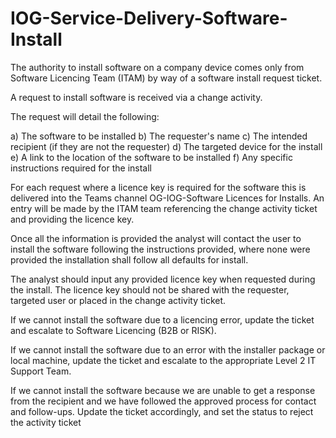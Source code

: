 # IOG-Service-Delivery-Software-Install

The authority to install software on a company device comes only from Software Licencing Team (ITAM) by way of a software install request ticket.

A request to install software is received via a change activity.

The request will detail the following:

a) The software to be installed
b) The requester's name
c) The intended recipient (if they are not the requester)
d) The targeted device for the install
e) A link to the location of the software to be installed
f) Any specific instructions required for the install 

For each request where a licence key is required for the software this is delivered into the Teams channel OG-IOG-Software Licences for Installs. An entry will be made by the ITAM team referencing the change activity ticket and providing the licence key.

Once all the information is provided the analyst will contact the user to install the software following the instructions provided, where none were provided the installation shall follow all defaults for install. 

The analyst should input any provided licence key when requested during the install. The licence key should not be shared with the requester, targeted user or placed in the change activity ticket.

If we cannot install the software due to a licencing error, update the ticket and escalate to Software Licencing (B2B or RISK).

If we cannot install the software due to an error with the installer package or local machine, update the ticket and escalate to the appropriate Level 2 IT Support Team.

If we cannot install the software because we are unable to get a response from the recipient and we have followed the approved process for contact and follow-ups. Update the ticket accordingly, and set the status to reject the activity ticket
